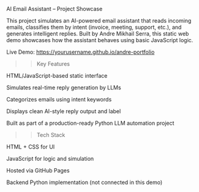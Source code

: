 AI Email Assistant – Project Showcase

This project simulates an AI-powered email assistant that reads incoming emails, classifies them by intent (invoice, meeting, support, etc.), and generates intelligent replies. Built by Andre Mikhail Serra, this static web demo showcases how the assistant behaves using basic JavaScript logic.

Live Demo: https://yourusername.github.io/andre-portfolio

>>Key Features

HTML/JavaScript-based static interface

Simulates real-time reply generation by LLMs

Categorizes emails using intent keywords

Displays clean AI-style reply output and label

Built as part of a production-ready Python LLM automation project

>>Tech Stack

HTML + CSS for UI

JavaScript for logic and simulation

Hosted via GitHub Pages

Backend Python implementation (not connected in this demo)

